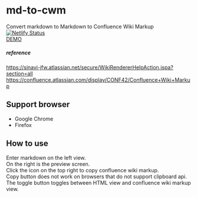 # md-to-cwm
Convert markdown to Markdown to Confluence Wiki Markup  
[![Netlify Status](https://api.netlify.com/api/v1/badges/2809d060-4ddf-46c0-ad1f-e33bdaba113a/deploy-status)](https://app.netlify.com/sites/inspiring-snyder-b2223c/deploys)  
[DEMO](https://inspiring-snyder-b2223c.netlify.com/)  

##### reference
https://sinavi-jfw.atlassian.net/secure/WikiRendererHelpAction.jspa?section=all  
https://confluence.atlassian.com/display/CONF42/Confluence+Wiki+Markup  

## Support browser
- Google Chrome
- Firefox

## How to use
Enter markdown on the left view.  
On the right is the preview screen.  
Click the icon on the top right to copy confluence wiki markup.  
Copy button does not work on browsers that do not support clipboard api.  
The toggle button toggles between HTML view and confluence wiki markup view.  
